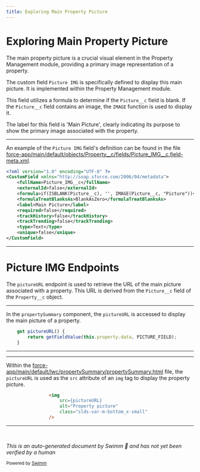 ```yaml
---
title: Exploring Main Property Picture
---
```

# Exploring Main Property Picture

The main property picture is a crucial visual element in the Property Management module, providing a primary image representation of a property.

The custom field <SwmToken path="force-app/main/default/objects/Property__c/fields/Picture_IMG__c.field-meta.xml" pos="5:22:22" line-data="    &lt;formula&gt;if(ISBLANK(Picture__c), &#39;&#39;, IMAGE(Picture__c, &quot;Picture&quot;))&lt;/formula&gt;">`Picture`</SwmToken>` IMG` is specifically defined to display this main picture. It is implemented within the Property Management module.

This field utilizes a formula to determine if the <SwmToken path="force-app/main/default/objects/Property__c/fields/Picture_IMG__c.field-meta.xml" pos="5:8:8" line-data="    &lt;formula&gt;if(ISBLANK(Picture__c), &#39;&#39;, IMAGE(Picture__c, &quot;Picture&quot;))&lt;/formula&gt;">`Picture__c`</SwmToken> field is blank. If the <SwmToken path="force-app/main/default/objects/Property__c/fields/Picture_IMG__c.field-meta.xml" pos="5:8:8" line-data="    &lt;formula&gt;if(ISBLANK(Picture__c), &#39;&#39;, IMAGE(Picture__c, &quot;Picture&quot;))&lt;/formula&gt;">`Picture__c`</SwmToken> field contains an image, the <SwmToken path="force-app/main/default/objects/Property__c/fields/Picture_IMG__c.field-meta.xml" pos="5:16:16" line-data="    &lt;formula&gt;if(ISBLANK(Picture__c), &#39;&#39;, IMAGE(Picture__c, &quot;Picture&quot;))&lt;/formula&gt;">`IMAGE`</SwmToken> function is used to display it.

The label for this field is 'Main Picture', clearly indicating its purpose to show the primary image associated with the property.

<SwmSnippet path="/force-app/main/default/objects/Property__c/fields/Picture_IMG__c.field-meta.xml" line="1">

---

An example of the <SwmToken path="force-app/main/default/objects/Property__c/fields/Picture_IMG__c.field-meta.xml" pos="5:22:22" line-data="    &lt;formula&gt;if(ISBLANK(Picture__c), &#39;&#39;, IMAGE(Picture__c, &quot;Picture&quot;))&lt;/formula&gt;">`Picture`</SwmToken>` IMG` field's definition can be found in the file <SwmPath>[force-app/main/default/objects/Property__c/fields/Picture_IMG__c.field-meta.xml](force-app/main/default/objects/Property__c/fields/Picture_IMG__c.field-meta.xml)</SwmPath>.

```xml
<?xml version="1.0" encoding="UTF-8" ?>
<CustomField xmlns="http://soap.sforce.com/2006/04/metadata">
    <fullName>Picture_IMG__c</fullName>
    <externalId>false</externalId>
    <formula>if(ISBLANK(Picture__c), '', IMAGE(Picture__c, "Picture"))</formula>
    <formulaTreatBlanksAs>BlankAsZero</formulaTreatBlanksAs>
    <label>Main Picture</label>
    <required>false</required>
    <trackHistory>false</trackHistory>
    <trackTrending>false</trackTrending>
    <type>Text</type>
    <unique>false</unique>
</CustomField>
```

---

</SwmSnippet>

# Picture IMG Endpoints

The <SwmToken path="force-app/main/default/lwc/propertySummary/propertySummary.js" pos="48:3:3" line-data="    get pictureURL() {">`pictureURL`</SwmToken> endpoint is used to retrieve the URL of the main picture associated with a property. This URL is derived from the <SwmToken path="force-app/main/default/objects/Property__c/fields/Picture_IMG__c.field-meta.xml" pos="5:8:8" line-data="    &lt;formula&gt;if(ISBLANK(Picture__c), &#39;&#39;, IMAGE(Picture__c, &quot;Picture&quot;))&lt;/formula&gt;">`Picture__c`</SwmToken> field of the <SwmToken path="force-app/main/default/lwc/propertySummary/propertySummary.js" pos="10:12:12" line-data="import NAME_FIELD from &#39;@salesforce/schema/Property__c.Name&#39;;">`Property__c`</SwmToken> object.

<SwmSnippet path="/force-app/main/default/lwc/propertySummary/propertySummary.js" line="48">

---

In the `propertySummary` component, the <SwmToken path="force-app/main/default/lwc/propertySummary/propertySummary.js" pos="48:3:3" line-data="    get pictureURL() {">`pictureURL`</SwmToken> is accessed to display the main picture of a property.

```javascript
    get pictureURL() {
        return getFieldValue(this.property.data, PICTURE_FIELD);
    }
```

---

</SwmSnippet>

<SwmSnippet path="/force-app/main/default/lwc/propertySummary/propertySummary.html" line="13">

---

Within the <SwmPath>[force-app/main/default/lwc/propertySummary/propertySummary.html](force-app/main/default/lwc/propertySummary/propertySummary.html)</SwmPath> file, the <SwmToken path="force-app/main/default/lwc/propertySummary/propertySummary.html" pos="14:4:4" line-data="                    src={pictureURL}">`pictureURL`</SwmToken> is used as the <SwmToken path="force-app/main/default/lwc/propertySummary/propertySummary.html" pos="14:1:1" line-data="                    src={pictureURL}">`src`</SwmToken> attribute of an <SwmToken path="force-app/main/default/lwc/propertySummary/propertySummary.html" pos="13:2:2" line-data="                &lt;img">`img`</SwmToken> tag to display the property picture.

```html
                <img
                    src={pictureURL}
                    alt="Property picture"
                    class="slds-var-m-bottom_x-small"
                />
```

---

</SwmSnippet>

&nbsp;

*This is an auto-generated document by Swimm 🌊 and has not yet been verified by a human*

<SwmMeta version="3.0.0" repo-id="Z2l0aHViJTNBJTNBZHJlYW1ob3VzZS1sd2MlM0ElM0FTd2ltbS1EZW1v" repo-name="dreamhouse-lwc"><sup>Powered by [Swimm](/)</sup></SwmMeta>
